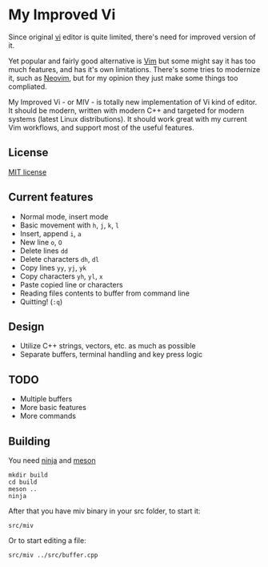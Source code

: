 # My Improved Vi

Since original [vi](https://en.wikipedia.org/wiki/Vi) editor is quite limited,
there's need for improved version of it.

Yet popular and fairly good alternative is [Vim](https://en.wikipedia.org/wiki/Vim_(text_editor))
but some might say it has too much features, and has it's own limitations.
There's some tries to modernize it, such as [Neovim](https://neovim.io/),
but for my opinion they just make some things too compliated.

My Improved Vi - or MIV - is totally new implementation of Vi kind of editor.
It should be modern, written with modern C++ and targeted for modern systems (latest Linux distributions).
It should work great with my current Vim workflows, and support most of the useful features.


## License

[MIT license](LICENSE)


## Current features

- Normal mode, insert mode
- Basic movement with `h`, `j`, `k`, `l`
- Insert, append `i`, `a`
- New line `o`, `O`
- Delete lines `dd`
- Delete characters `dh`, `dl`
- Copy lines `yy`, `yj`, `yk`
- Copy characters `yh`, `yl`, `x`
- Paste copied line or characters
- Reading files contents to buffer from command line
- Quitting! (`:q`)

## Design

- Utilize C++ strings, vectors, etc. as much as possible
- Separate buffers, terminal handling and key press logic

## TODO

- Multiple buffers
- More basic features
- More commands

## Building

You need [ninja](https://ninja-build.org/) and [meson](http://mesonbuild.com/)

    mkdir build
    cd build
    meson ..
    ninja

After that you have miv binary in your src folder, to start it:

    src/miv

Or to start editing a file:

    src/miv ../src/buffer.cpp
